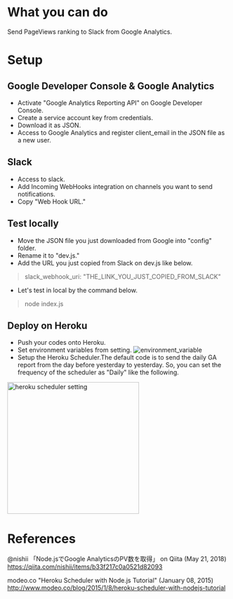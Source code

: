 # What you can do
Send PageViews ranking to Slack from Google Analytics.

# Setup
## Google Developer Console & Google Analytics 
* Activate "Google Analytics Reporting API" on Google Developer Console.
* Create a service account key from credentials.
* Download it as JSON. 
* Access to Google Analytics and register client_email in the JSON file as a new user.

## Slack 
* Access to slack.
* Add Incoming WebHooks integration on channels you want to send notifications.
* Copy "Web Hook URL."

## Test locally
* Move the JSON file you just downloaded from Google into "config" folder.
* Rename it to "dev.js."
* Add the URL you just copied from Slack on dev.js like below. 
> slack_webhook_uri: "THE_LINK_YOU_JUST_COPIED_FROM_SLACK"
* Let's test in local by the command below.
> node index.js

## Deploy on Heroku
* Push your codes onto Heroku. 
* Set environment variables from setting.
![environment_variable](https://user-images.githubusercontent.com/38170678/64870568-7b0a3280-d67e-11e9-8b20-b71090dfe232.png)
* Setup the Heroku Scheduler.The default code is to send the daily GA report from the day before yesterday to yesterday. So, you can set the frequency of the scheduler as "Daily" like the following.
<img width="300" src="https://user-images.githubusercontent.com/38170678/64919973-d22e1580-d7ec-11e9-8c8a-bf5b43405b59.png" alt="heroku scheduler setting">

# References
@nishii 「Node.jsでGoogle AnalyticsのPV数を取得」 on Qiita (May 21, 2018)
https://qiita.com/nishii/items/b33f217c0a0521d82093

modeo.co "Heroku Scheduler with Node.js Tutorial" (January 08, 2015)
http://www.modeo.co/blog/2015/1/8/heroku-scheduler-with-nodejs-tutorial
